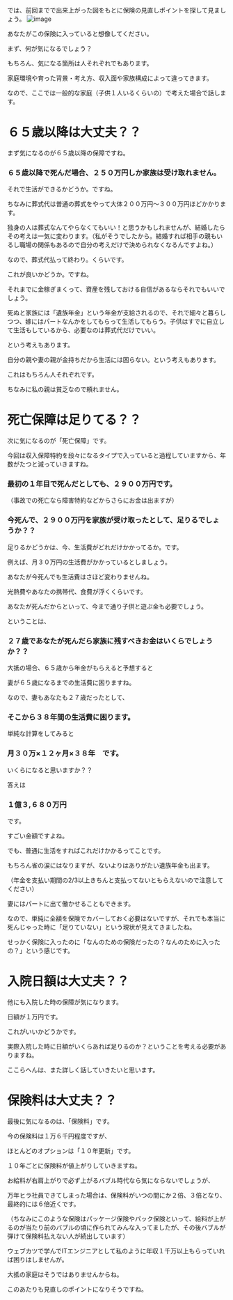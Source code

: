 では、前回までで出来上がった図をもとに保険の見直しポイントを探して見ましょう。
![image](https://user-images.githubusercontent.com/99887597/223012581-8579f828-c0d7-4126-adfd-2ec57e7231d7.png)


あなたがこの保険に入っていると想像してください。

まず、何が気になるでしょう？





もちろん、気になる箇所は人それぞれでもあります。


家庭環境や育った背景・考え方、収入面や家族構成によって違ってきます。





なので、ここでは一般的な家庭（子供１人いるくらいの）で考えた場合で話します。


# ６５歳以降は大丈夫？？

まず気になるのが６５歳以降の保障ですね。


### ６５歳以降で死んだ場合、２５０万円しか家族は受け取れません。


それで生活ができるかどうか。ですね。


ちなみに葬式代は普通の葬式をやって大体２００万円〜３００万円ほどかかります。





独身の人は葬式なんてやらなくてもいい！と思うかもしれませんが、結婚したらその考えは一気に変わります。（私がそうでしたから。結婚すれば相手の親もいるし職場の関係もあるので自分の考えだけで決められなくなるんですよね。）





なので、葬式代払って終わり。くらいです。


これが良いかどうか。ですね。





それまでに金稼ぎまくって、資産を残しておける自信があるならそれでもいいでしょう。


死ぬと家族には「遺族年金」という年金が支給されるので、それで細々と暮らしつつ、嫁にはパートなんかをしてもらって生活してもらう。子供はすでに自立して生活もしているから、必要なのは葬式代だけでいい。


という考えもあります。





自分の親や妻の親が金持ちだから生活には困らない。という考えもあります。





これはもちろん人それぞれです。


ちなみに私の親は貧乏なので頼れません。


# 死亡保障は足りてる？？

次に気になるのが「死亡保障」です。


今回は収入保障特約を段々になるタイプで入っていると過程していますから、年数がたつと減っていきますね。


### 最初の１年目で死んだとしても、２９００万円です。


（事故での死亡なら障害特約などからさらにお金は出ますが）





### 今死んで、２９００万円を家族が受け取ったとして、足りるでしょうか？？


足りるかどうかは、今、生活費がどれだけかかってるか。です。





例えば、月３０万円の生活費がかかっているとしましょう。


あなたが今死んでも生活費はさほど変わりませんね。


光熱費やあなたの携帯代、食費が浮くくらいです。


あなたが死んだからといって、今まで通り子供と遊ぶ金も必要でしょう。





ということは、


### ２７歳であなたが死んだら家族に残すべきお金はいくらでしょうか？？





大抵の場合、６５歳から年金がもらえると予想すると


妻が６５歳になるまでの生活費に困りますね。


なので、妻もあなたも２７歳だったとして、


### そこから３８年間の生活費に困ります。





単純な計算をしてみると


### 月３０万×１２ヶ月×３８年　です。





いくらになると思いますか？？


答えは





### １億３,６８０万円





です。


すごい金額ですよね。


でも、普通に生活をすればこれだけかかるってことです。





もちろん雀の涙にはなりますが、ないよりはありがたい遺族年金も出ます。


（年金を支払い期間の2/3以上きちんと支払ってないともらえないので注意してください）


妻にはパートに出て働かせることもできます。


なので、単純に全額を保険でカバーしておく必要はないですが、それでも本当に死んじゃった時に「足りていない」という現状が見えてきましたね。





せっかく保険に入ったのに「なんのための保険だったの？なんのために入ったの？」という感じです。


# 入院日額は大丈夫？？

他にも入院した時の保障が気になります。


日額が１万円です。


これがいいかどうかです。


実際入院した時に日額がいくらあれば足りるのか？ということを考える必要がありますね。


ここらへんは、また詳しく話していきたいと思います。


# 保険料は大丈夫？？

最後に気になるのは、「保険料」です。


今の保険料は１万６千円程度ですが、


ほとんどのオプションは「１０年更新」です。


１０年ごとに保険料が値上がりしていきますね。





お給料が右肩上がりで必ず上がるバブル時代なら気にならないでしょうが、


万年ヒラ社員できてしまった場合は、保険料がいつの間にか２倍、３倍となり、最終的には６倍近くです。


（ちなみにこのような保険はパッケージ保険やパック保険といって、給料が上がるのが当たり前のバブルの頃に作られてみんな入ってましたが、その後バブルが弾けて保険料払えない人が続出しています）





ウェブカツで学んでITエンジニアとして私のように年収１千万以上もらっていれば困りはしませんが。


大抵の家庭はそうではありませんからね。





このあたりも見直しのポイントになりそうですね。
